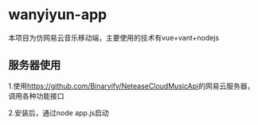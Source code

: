 # wanyiyun-app

  本项目为仿网易云音乐移动端，主要使用的技术有vue+vant+nodejs

## 服务器使用

1.使用<https://github.com/Binaryify/NeteaseCloudMusicApi>的网易云服务器，调用各种功能接口

2.安装后，通过node app.js启动
